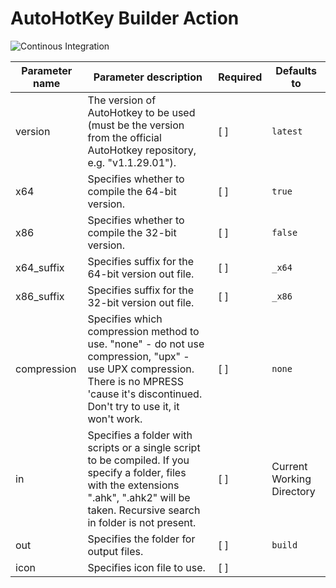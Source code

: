 # AutoHotKey Builder Action

![Continous Integration](https://img.shields.io/github/actions/workflow/status/nukdokplex/autohotkey-build/ci.yml?label=integration)

|Parameter name|Parameter description|Required|Defaults to|
|-|-|-|-|
|version|The version of AutoHotkey to be used (must be the version from the official AutoHotkey repository, e.g. "v1.1.29.01").|[ ]|`latest`
|x64|Specifies whether to compile the 64-bit version.|[ ]|`true`
|x86|Specifies whether to compile the 32-bit version.|[ ]|`false`
|x64_suffix|Specifies suffix for the 64-bit version out file.|[ ]|`_x64`
|x86_suffix|Specifies suffix for the 32-bit version out file.|[ ]|`_x86`
|compression|Specifies which compression method to use. "none" - do not use compression, "upx" - use UPX compression. There is no MPRESS 'cause it's discontinued. Don't try to use it, it won't work.|[ ]|`none`
|in|Specifies a folder with scripts or a single script to be compiled. If you specify a folder, files with the extensions ".ahk", ".ahk2" will be taken. Recursive search in folder is not present.|[ ]|Current Working Directory
|out|Specifies the folder for output files.|[ ]|`build`
|icon|Specifies icon file to use.|[ ]|